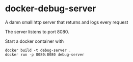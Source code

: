 # docker-debug-server
A damn small http server that returns and logs every request

The server listens to port 8080.

Start a docker container with 
```
docker build -t debug-server .
docker run -p 8080:8080 debug-server
```
